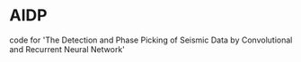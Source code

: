 # AIDP
code for 'The Detection and Phase Picking of Seismic Data by Convolutional and Recurrent Neural Network'
